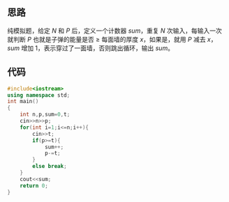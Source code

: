 ## 思路

纯模拟题，给定 $N$ 和 $P$ 后，定义一个计数器 $sum$，重复 $N$ 次输入，每输入一次就判断 $P$ 也就是子弹的能量是否 $\ge$ 每面墙的厚度 $x$，如果是，就用 $P$ 减去 $x$，$sum$ 增加 $1$，表示穿过了一面墙，否则跳出循环，输出 $sum$。

## 代码

```cpp
#include<iostream>
using namespace std;
int main()
{
    int n,p,sum=0,t;
    cin>>n>>p;
    for(int i=1;i<=n;i++){
        cin>>t;
        if(p>=t){
            sum++;
            p-=t;
        }
        else break;
    }
    cout<<sum;
    return 0;
}
```
